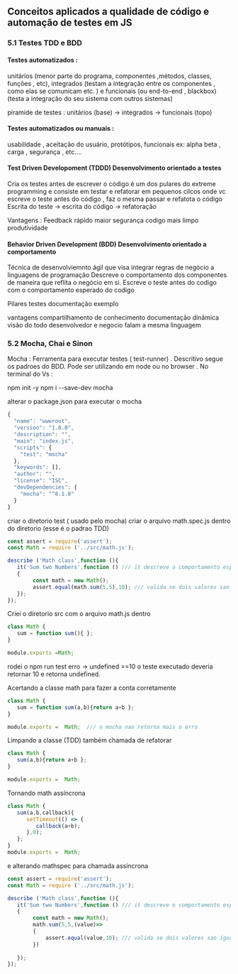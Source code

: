 ##  Conceitos aplicados a qualidade de código e automação de testes em JS 

### 5.1 Testes TDD e BDD 

####  Testes automatizados : 
unitários (menor parte do programa, componentes ,métodos, classes, funções , etc), 
integrados (testam a integração entre os componentes , como elas se comunicam etc. ) 
e funcionais (ou end-to-end , blackbox) (testa a integração do seu sistema com outros sistemas) 

piramide de testes : unitários (base) -> integrados -> funcionais (topo)

#### Testes automatizados  ou manuais : 
usabilidade , aceitação do usuário, protótipos, funcionais ex: alpha beta , carga , segurança , etc.... 

#### Test Driven Developoment (TDDD) Desenvolvimento orientado a testes 

Cria os testes antes de escrever o código é um dos pulares do extreme programming e consiste em testar e refatorar em pequenos cilcos onde vc escreve o teste antes do código , faz o mesma passar e refatota o código
Escrita do teste -> escrita do código -> refatoração 

Vantagens : 
Feedback rápido 
maior segurança 
codigo mais limpo 
produtividade 


#### Behavior Driven Development (BDD) Desenvolvimento orientado a comportamento
Técnica de desenvolviemnto ágil que visa integrar regras de negócio a linguagens de programação 
Descreve o comportamento dos componentes de maneira que reflita o negócio em si. 
Escreve o teste antes do codigo com o comportamento esperado do codigo 

Pilares 
testes 
documentação 
exemplo 

vantagens 
compartilhamento de conhecimento 
documentação dinâmica 
visão do todo desenvolvedor e negocio falam a mesma linguagem 



### 5.2 Mocha, Chai e Sinon 

Mocha : Ferramenta para executar testes ( test-runner) . Descritivo segue os padroes do BDD. Pode ser utilizando em node ou no browser . 
No terminal do Vs : 

npm init -y 
npm i --save-dev mocha 

alterar o package.json para executar o mocha 
```Javascript
{
  "name": "wwwroot",
  "version": "1.0.0",
  "description": "",
  "main": "index.js",
  "scripts": {
    "test": "mocha"
  },
  "keywords": [],
  "author": "",
  "license": "ISC",
  "devDependencies": {
    "mocha": "^8.1.0"
  }
}
```

criar o diretorio test ( usado pelo mocha) 
criar o arquivo math.spec.js dentro do diretorio (esse é o padrao TDD) 
```Javascript
const assert = require('assert');
const Math = require ('../src/math.js');

describe ('Math class',function (){ 
   it('Sum two Numbers',function () /// it descreve o comportamento esperado 
   {
        const math = new Math();
        assert.equal(math.sum(5,5),10); /// valida se dois valores sao iguais 
   });  
});

```
Criei o diretorio src com o arquivo math.js dentro 
```Javascript
class Math {
   sum = function sum(){ };
}

module.exports =Math; 
```
rodei o npm run test 
erro -> undefined ==10 o teste executado deveria retornar 10 e  retorna undefined. 

Acertando a classe math para fazer a conta corretamente 
```Javascript
class Math {
   sum = function sum(a,b){return a+b };
}

module.exports =  Math;  /// o mocha nao retorna mais o erro 
```
Limpando a classe (TDD) também chamada de refatorar 
```Javascript
class Math {
   sum(a,b){return a+b };
}

module.exports =  Math; 
```
Tornando math assíncrona 
```Javascript
class Math {
   sum(a,b,callback){
      setTimeout(() => {
         callback(a+b);
      },0);
   };
}
module.exports =  Math; 
```
e alterando mathspec para chamada assíncrona 
```Javascript
const assert = require('assert');
const Math = require ('../src/math.js');

describe ('Math class',function (){ 
   it('Sum two Numbers',function () /// it descreve o comportamento esperado 
   {
        const math = new Math();
        math.sum(5,5,(value)=>
        {
            assert.equal(value,10); /// valida se dois valores sao iguais 
        })
          
   });  
});


```

```Javascript
```

```Javascript
```


```Javascript
```


```Javascript
```


```Javascript
```


```Javascript
```












